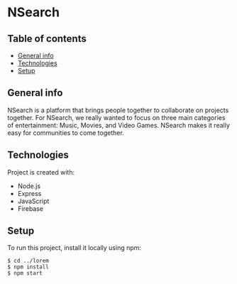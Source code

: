 # NSearch

## Table of contents
* [General info](#general-info)
* [Technologies](#technologies)
* [Setup](#setup)

## General info
NSearch is a platform that brings people together to collaborate on projects together. For NSearch, we really wanted to 
focus on three main categories of entertainment: Music, Movies, and Video Games. NSearch makes it really easy for communities to come
together.

## Technologies
Project is created with:
* Node.js
* Express
* JavaScript
* Firebase
	
## Setup
To run this project, install it locally using npm:

```
$ cd ../lorem
$ npm install
$ npm start
